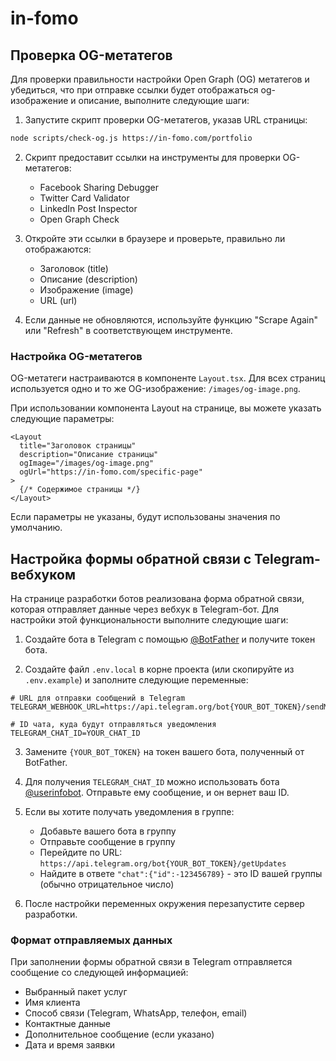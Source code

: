 # in-fomo

## Проверка OG-метатегов

Для проверки правильности настройки Open Graph (OG) метатегов и убедиться, что при отправке ссылки будет отображаться og-изображение и описание, выполните следующие шаги:

1. Запустите скрипт проверки OG-метатегов, указав URL страницы:

```bash
node scripts/check-og.js https://in-fomo.com/portfolio
```

2. Скрипт предоставит ссылки на инструменты для проверки OG-метатегов:
   - Facebook Sharing Debugger
   - Twitter Card Validator
   - LinkedIn Post Inspector
   - Open Graph Check

3. Откройте эти ссылки в браузере и проверьте, правильно ли отображаются:
   - Заголовок (title)
   - Описание (description)
   - Изображение (image)
   - URL (url)

4. Если данные не обновляются, используйте функцию "Scrape Again" или "Refresh" в соответствующем инструменте.

### Настройка OG-метатегов

OG-метатеги настраиваются в компоненте `Layout.tsx`. Для всех страниц используется одно и то же OG-изображение: `/images/og-image.png`.

При использовании компонента Layout на странице, вы можете указать следующие параметры:

```tsx
<Layout 
  title="Заголовок страницы"
  description="Описание страницы"
  ogImage="/images/og-image.png"
  ogUrl="https://in-fomo.com/specific-page"
>
  {/* Содержимое страницы */}
</Layout>
```

Если параметры не указаны, будут использованы значения по умолчанию.

## Настройка формы обратной связи с Telegram-вебхуком

На странице разработки ботов реализована форма обратной связи, которая отправляет данные через вебхук в Telegram-бот. Для настройки этой функциональности выполните следующие шаги:

1. Создайте бота в Telegram с помощью [@BotFather](https://t.me/BotFather) и получите токен бота.

2. Создайте файл `.env.local` в корне проекта (или скопируйте из `.env.example`) и заполните следующие переменные:

```
# URL для отправки сообщений в Telegram
TELEGRAM_WEBHOOK_URL=https://api.telegram.org/bot{YOUR_BOT_TOKEN}/sendMessage

# ID чата, куда будут отправляться уведомления
TELEGRAM_CHAT_ID=YOUR_CHAT_ID
```

3. Замените `{YOUR_BOT_TOKEN}` на токен вашего бота, полученный от BotFather.

4. Для получения `TELEGRAM_CHAT_ID` можно использовать бота [@userinfobot](https://t.me/userinfobot). Отправьте ему сообщение, и он вернет ваш ID.

5. Если вы хотите получать уведомления в группе:
   - Добавьте вашего бота в группу
   - Отправьте сообщение в группу
   - Перейдите по URL: `https://api.telegram.org/bot{YOUR_BOT_TOKEN}/getUpdates`
   - Найдите в ответе `"chat":{"id":-123456789}` - это ID вашей группы (обычно отрицательное число)

6. После настройки переменных окружения перезапустите сервер разработки.

### Формат отправляемых данных

При заполнении формы обратной связи в Telegram отправляется сообщение со следующей информацией:
- Выбранный пакет услуг
- Имя клиента
- Способ связи (Telegram, WhatsApp, телефон, email)
- Контактные данные
- Дополнительное сообщение (если указано)
- Дата и время заявки
